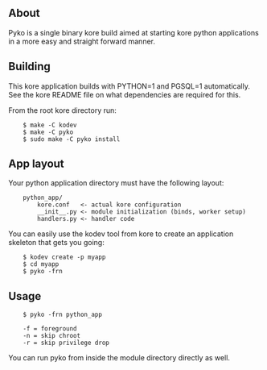About
-----
Pyko is a single binary kore build aimed at starting kore python applications
in a more easy and straight forward manner.

Building
--------
This kore application builds with PYTHON=1 and PGSQL=1 automatically.
See the kore README file on what dependencies are required for this.

From the root kore directory run:

```
	$ make -C kodev
	$ make -C pyko
	$ sudo make -C pyko install
```

App layout
----------
Your python application directory must have the following layout:

```
	python_app/
		kore.conf	<- actual kore configuration
		__init__.py	<- module initialization (binds, worker setup)
		handlers.py	<- handler code
```

You can easily use the kodev tool from kore to create an application
skeleton that gets you going:

```
	$ kodev create -p myapp
	$ cd myapp
	$ pyko -frn
```

Usage
-----
```
	$ pyko -frn python_app
```

```
	-f = foreground
	-n = skip chroot
	-r = skip privilege drop
```

You can run pyko from inside the module directory directly as well.
